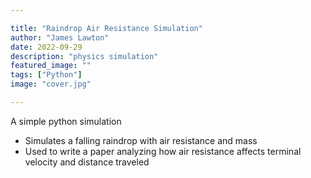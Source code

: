 ```yaml
---

title: "Raindrop Air Resistance Simulation" 
author: "James Lawton"
date: 2022-09-29
description: "physics simulation"
featured_image: ""
tags: ["Python"]
image: "cover.jpg"

---
```


A simple python simulation

- Simulates a falling raindrop with air resistance and mass
- Used to write a paper analyzing how air resistance affects terminal velocity and distance traveled
